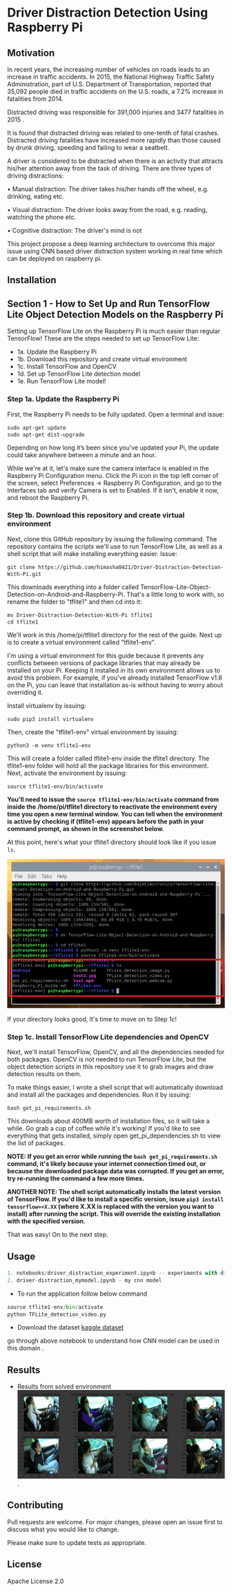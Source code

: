 # Driver Distraction Detection Using Raspberry Pi 

## Motivation

In recent years, the increasing number of vehicles on roads leads to
an increase in traffic accidents. In 2015, the National Highway
Traffic Safety Administration, part of U.S. Department of
Transportation, reported that 35,092 people died in traffic accidents
on the U.S. roads, a 7.2% increase in fatalities from 2014.

Distracted driving was responsible for 391,000 injuries and 3477
fatalities in 2015 .

It is found that distracted driving was related
to one-tenth of fatal crashes. Distracted driving fatalities have
increased more rapidly than those caused by drunk driving,
speeding and failing to wear a seatbelt.

A driver is considered to be distracted when there is an activity
that attracts his/her attention away from the task of driving. There
are three types of driving distractions:

• Manual distraction: The driver takes his/her hands off the
wheel, e.g. drinking, eating etc.

• Visual distraction: The driver looks away from the road, e.g.
reading, watching the phone etc.

• Cognitive distraction: The driver's mind is not

This project propose a deep learning architecture to overcome this major issue using CNN based driver distraction system working in real time which can be deployed on raspberry pi. 

## Installation

## Section 1 - How to Set Up and Run TensorFlow Lite Object Detection Models on the Raspberry Pi

Setting up TensorFlow Lite on the Raspberry Pi is much easier than regular TensorFlow! These are the steps needed to set up TensorFlow Lite:

- 1a. Update the Raspberry Pi
- 1b. Download this repository and create virtual environment
- 1c. Install TensorFlow and OpenCV
- 1d. Set up TensorFlow Lite detection model
- 1e. Run TensorFlow Lite model!

### Step 1a. Update the Raspberry Pi
First, the Raspberry Pi needs to be fully updated. Open a terminal and issue:
```
sudo apt-get update
sudo apt-get dist-upgrade
```
Depending on how long it’s been since you’ve updated your Pi, the update could take anywhere between a minute and an hour. 

While we're at it, let's make sure the camera interface is enabled in the Raspberry Pi Configuration menu. Click the Pi icon in the top left corner of the screen, select Preferences -> Raspberry Pi Configuration, and go to the Interfaces tab and verify Camera is set to Enabled. If it isn't, enable it now, and reboot the Raspberry Pi.



### Step 1b. Download this repository and create virtual environment

Next, clone this GitHub repository by issuing the following command. The repository contains the scripts we'll use to run TensorFlow Lite, as well as a shell script that will make installing everything easier. Issue:

```
git clone https://github.com/himasha0421/Driver-Distraction-Detection-With-Pi.git
```

This downloads everything into a folder called TensorFlow-Lite-Object-Detection-on-Android-and-Raspberry-Pi. That's a little long to work with, so rename the folder to "tflite1" and then cd into it:

```
mv Driver-Distraction-Detection-With-Pi tflite1
cd tflite1
```

We'll work in this /home/pi/tflite1 directory for the rest of the guide. Next up is to create a virtual environment called "tflite1-env".

I'm using a virtual environment for this guide because it prevents any conflicts between versions of package libraries that may already be installed on your Pi. Keeping it installed in its own environment allows us to avoid this problem. For example, if you've already installed TensorFlow v1.8 on the Pi, you can leave that installation as-is without having to worry about overriding it.

Install virtualenv by issuing:

```
sudo pip3 install virtualenv
```

Then, create the "tflite1-env" virtual environment by issuing:

```
python3 -m venv tflite1-env
```

This will create a folder called tflite1-env inside the tflite1 directory. The tflite1-env folder will hold all the package libraries for this environment. Next, activate the environment by issuing:

```
source tflite1-env/bin/activate
```

**You'll need to issue the `source tflite1-env/bin/activate` command from inside the /home/pi/tflite1 directory to reactivate the environment every time you open a new terminal window. You can tell when the environment is active by checking if (tflite1-env) appears before the path in your command prompt, as shown in the screenshot below.**

At this point, here's what your tflite1 directory should look like if you issue `ls`.

<p align="center">
  <img src="/doc/tflite1_folder.png">
</p>

If your directory looks good, it's time to move on to Step 1c!

### Step 1c. Install TensorFlow Lite dependencies and OpenCV
Next, we'll install TensorFlow, OpenCV, and all the dependencies needed for both packages. OpenCV is not needed to run TensorFlow Lite, but the object detection scripts in this repository use it to grab images and draw detection results on them.

To make things easier, I wrote a shell script that will automatically download and install all the packages and dependencies. Run it by issuing:

```
bash get_pi_requirements.sh
```

This downloads about 400MB worth of installation files, so it will take a while. Go grab a cup of coffee while it's working! If you'd like to see everything that gets installed, simply open get_pi_dependencies.sh to view the list of packages.

**NOTE: If you get an error while running the `bash get_pi_requirements.sh` command, it's likely because your internet connection timed out, or because the downloaded package data was corrupted. If you get an error, try re-running the command a few more times.**

**ANOTHER NOTE: The shell script automatically installs the latest version of TensorFlow. If you'd like to install a specific version, issue `pip3 install tensorflow==X.XX` (where X.XX is replaced with the version you want to install) after running the script. This will override the existing installation with the specified version.**

That was easy! On to the next step.


## Usage

```python
1. notebooks/driver_distraction_experiment.ipynb -- experiments with different cnn architectures
2. driver-distraction_mymodel.ipynb - my cnn model 
```
* To run the application follow below command
```python
source tflite1-env/bin/activate
python TFLite_detection_video.py
```

* Download the dataset [kaggle dataset](https://www.kaggle.com/c/state-farm-distracted-driver-detection)


go through above notebook to understand how CNN model can be used in this domain . 

## Results

* Results from solved environment ![](doc/model_results.png) .

## Contributing
Pull requests are welcome. For major changes, please open an issue first to discuss what you would like to change.

Please make sure to update tests as appropriate.

## License
Apache License 2.0